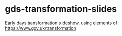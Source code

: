 gds-transformation-slides
=========================

Early days transformation slideshow, using elements of https://www.gov.uk/transformation